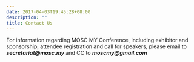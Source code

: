 ```yaml
---
date: 2017-04-03T19:45:28+08:00
description: ""
title: Contact Us
---
```


For information regarding MOSC MY Conference, including exhibitor and sponsorship, attendee registration and call for speakers, please email to **_secretariat@mosc.my_** and CC to **_moscmy@gmail.com_**
